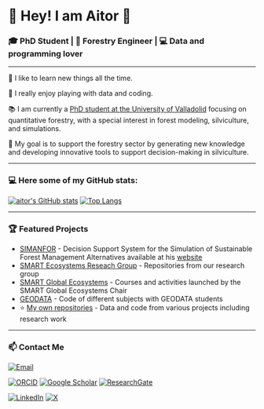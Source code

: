 <!---
![header](./header/github-header-image.png)
--->

# 🌲 Hey! I am **Aitor** 🌳

### 🎓 PhD Student | 🌱 Forestry Engineer | 💻 Data and programming lover

<!---
![Profile Views](https://komarev.com/ghpvc/?username=aitorvv&color=blue)
--->

---

👀 I like to learn new things all the time.

:floppy_disk: I really enjoy playing with data and coding.

📚 I am currently a [PhD student at the University of Valladolid](https://portaldelaciencia.uva.es/investigadores/178830/detalle) focusing on quantitative forestry, with a special interest in forest modeling, silviculture, and simulations. 

🌱 My goal is to support the forestry sector by generating new knowledge and developing innovative tools to support decision-making in silviculture.

---

### :computer: Here some of my GitHub stats:

[![aitor's GitHub stats](https://github-readme-stats.vercel.app/api?username=aitorvv&show_icons=true&theme=transparent)](https://github.com/aitorvv) 
[![Top Langs](https://github-readme-stats.vercel.app/api/top-langs/?username=aitorvv&show_icons=true&theme=transparent&layout=compact)](https://github.com/aitorvv)

---

### 🏆 Featured Projects
- [SIMANFOR](https://github.com/simanfor) - Decision Support System for the Simulation of Sustainable Forest Management Alternatives available at his [website](https://www.simanfor.es/)
- [SMART Ecosystems Reseach Group](https://github.com/iuFOR-QuantitativeForestry) - Repositories from our research group
- [SMART Global Ecosystems](https://github.com/SMART-Global-Ecosystems) - Courses and activities launched by the SMART Global Ecosystems Chair
- [GEODATA](https://github.com/GEODATA-UVa) - Code of different subjects with GEODATA students
- :star: [My own repositories](https://github.com/aitorvv?tab=repositories) - Data and code from various projects including research work

<!---
[![My Skills](https://skillicons.dev/icons?i=r,md,github,py,bash,latex)](https://skillicons.dev)
--->

---

### 📫 Contact Me

[![Email](https://img.shields.io/badge/Email-D14836?logo=gmail&logoColor=white)](mailto:aitor.vazquez.veloso@uva.es)


[![ORCID](https://img.shields.io/badge/ORCID-0000--0003--0227--506X-green?logo=orcid)](https://orcid.org/0000-0003-0227-506X)
[![Google Scholar](https://img.shields.io/badge/Google%20Scholar-4285F4?logo=google-scholar&logoColor=white)](https://scholar.google.com/citations?user=XNMn1cUAAAAJ&hl=es&oi=ao)
[![ResearchGate](https://img.shields.io/badge/ResearchGate-00CCBB?logo=researchgate&logoColor=white)](https://www.researchgate.net/profile/Aitor_Vazquez_Veloso)

[![LinkedIn](https://img.shields.io/badge/LinkedIn-blue?logo=linkedin)](https://linkedin.com/in/aitorvazquezveloso/)
[![X](https://img.shields.io/badge/X-1DA1F2?logo=x&logoColor=white)](https://twitter.com/aitorvv)


<!---
:sparkles: More about me:

<a href="https://orcid.org/0000-0003-0227-506X" target="_blank">
  <img src="./logos/orcid.png" alt="orcid" width="40" />
</a>
<a href="https://www.researchgate.net/profile/Aitor_Vazquez_Veloso" target="_blank">
  <img src="./logos/researchgate.png" alt="rg" width="40" />
</a>
<a href="https://scholar.google.com/citations?user=XNMn1cUAAAAJ&hl=es&oi=ao" target="_blank">
  <img src="./logos/google_scholar.png" alt="scholar" width="40" />
</a>
<a href="https://portaldelaciencia.uva.es/investigadores/178830/detalle" target="_blank">
  <img src="./logos/uva.jpg" alt="uva" width="40" />
</a>
<a href="[https://orcid.org/0000-000 3-0227-506X](https://www.linkedin.com/in/aitorvazquezveloso/)" target="_blank">
  <img src="./logos/linkedin.png" alt="linkedin" width="40" />
</a>
<a href="https://twitter.com/aitorvv" target="_blank">
  <img src="./logos/x.png" alt="x" width="60" />
</a>
--->




<!---
aitorvv/aitorvv is a ✨ special ✨ repository because its `README.md` (this file) appears on your GitHub profile.
You can click the Preview link to take a look at your changes.
--->
